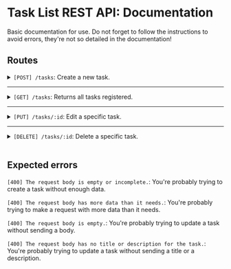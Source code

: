 # Task List REST API: Documentation
Basic documentation for use. Do not forget to follow the instructions to avoid errors, they're not so detailed in the documentation!

## Routes
<details>
  <summary><code>[POST] /tasks</code>: Create a new task.</summary>

  **Input (JSON Body)**:
  ```json
  {
    "title": "Do the homework",
    "description": "Do the college homework until tomorrow."
  }
  ```

  **Output**:
  > Response: 201 (Created)
</details>

---

<details>
  <summary><code>[GET] /tasks</code>: Returns all tasks registered.</summary>

  **Output**:
  > Response: 200 (OK)
  ```json
  [
    {
      "id": "126b5694-4fbf-42df-a6e8-6d20fdd4bbe1",
      "title": "Do the homework",
      "description": "Do the college homework until tomorrow.",
      "completedAt": null,
      "createdAt": "2023-12-18T02:49:58.868Z",
      "updatedAt": "2023-12-18T03:17:56.170Z"
    },
    {
      "id": "4c65e239-2c0e-48e9-a463-5277985c06d0",
      "title": "Create a desktop application",
      "description": "Practice your ElectronJS skills and create a desktop application",
      "completedAt": "2024-05-01T22:50:58.290Z",
      "createdAt": "2023-12-18T04:06:28.416Z",
      "updatedAt": "2023-12-18T04:06:28.416Z"
    }
  ]
  ```
</details>

---

<details>
  <summary><code>[PUT] /tasks/:id</code>: Edit a specific task.</summary>

  **Input (JSON Body)**:
  > OBS: You can edit both title and description
  ```json
  {
    "title": "New title",
    "description": "New description"
  }
  ```

  **Output**:
  > Response: 204 (No content)
</details>

---

<details>
  <summary><code>[DELETE] /tasks/:id</code>: Delete a specific task.</summary>

  **Output**:
  > Response: 204 (No content)
</details>

<br />

## Expected errors
`[400] The request body is empty or incomplete.`: You're probably trying to create a task without enough data.

`[400] The request body has more data than it needs.`: You're probably trying to make a request with more data than it needs.

`[400] The request body is empty.`: You're probably trying to update a task without sending a body.

`[400] The request body has no title or description for the task.`: You're probably trying to update a task without sending a title or a description.
